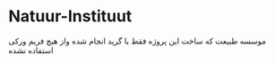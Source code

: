 # Natuur-Instituut
موسسه طبیعت که ساخت این پروژه فقط با گرید انجام شده واز هیچ فریم ورکی استفاده نشده
